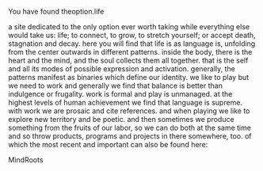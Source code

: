 You have found theoption.life

a site dedicated to the only option ever worth taking while everything else would take us:  life; to connect, to grow, to stretch yourself; or accept death, stagnation and decay.  here you will find that life is as language is, unfolding from the center outwards in different patterns.  inside the body, there is the heart and the mind, and the soul collects them all together.  that is the self and all its modes of possible expression and activation.  generally, the patterns manifest as binaries which define our identity.  we like to play but we need to work and generally we find that balance is better than indulgence or frugality.  work is formal and play is unmanaged. at the highest levels of human achievement we find that language is supreme. with work we are prosaic and cite references. and when playing we like to explore new territory and be poetic.  and then sometimes we produce something from the fruits of our labor, so we can do both at the same time and so throw products, programs and projects in there somewhere, too.  of which the most recent and important can also be found here:

MindRoots 